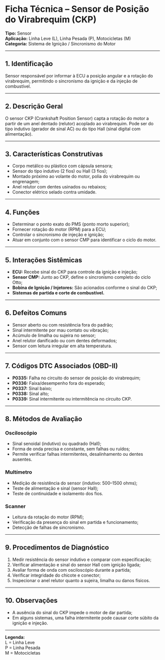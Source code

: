 # Ficha Técnica – Sensor de Posição do Virabrequim (CKP)

**Tipo:** Sensor  
**Aplicação:** Linha Leve (L), Linha Pesada (P), Motocicletas (M)  
**Categoria:** Sistema de Ignição / Sincronismo do Motor

---

## 1. Identificação
Sensor responsável por informar à ECU a posição angular e a rotação do virabrequim, permitindo o sincronismo da ignição e da injeção de combustível.

---

## 2. Descrição Geral
O sensor CKP (Crankshaft Position Sensor) capta a rotação do motor a partir de um anel dentado (relutor) acoplado ao virabrequim. Pode ser do tipo indutivo (gerador de sinal AC) ou do tipo Hall (sinal digital com alimentação).

---

## 3. Características Construtivas
- Corpo metálico ou plástico com cápsula sensora;
- Sensor do tipo indutivo (2 fios) ou Hall (3 fios);
- Montado próximo ao volante do motor, polia do virabrequim ou engrenagem;
- Anel relutor com dentes usinados ou rebaixos;
- Conector elétrico selado contra umidade.

---

## 4. Funções
- Determinar o ponto exato do PMS (ponto morto superior);
- Fornecer rotação do motor (RPM) para a ECU;
- Controlar o sincronismo de injeção e ignição;
- Atuar em conjunto com o sensor CMP para identificar o ciclo do motor.

---

## 5. Interações Sistêmicas
- **ECU:** Recebe sinal do CKP para controle da ignição e injeção;
- **Sensor CMP:** Junto ao CKP, define o sincronismo completo do ciclo Otto;
- **Bobina de Ignição / Injetores:** São acionados conforme o sinal do CKP;
- **Sistemas de partida e corte de combustível.**

---

## 6. Defeitos Comuns
- Sensor aberto ou com resistência fora do padrão;
- Sinal intermitente por mau contato ou vibração;
- Acúmulo de limalha ou sujeira no sensor;
- Anel relutor danificado ou com dentes deformados;
- Sensor com leitura irregular em alta temperatura.

---

## 7. Códigos DTC Associados (OBD-II)
- **P0335:** Falha no circuito do sensor de posição do virabrequim;
- **P0336:** Faixa/desempenho fora do esperado;
- **P0337:** Sinal baixo;
- **P0338:** Sinal alto;
- **P0339:** Sinal intermitente ou intermitência no circuito CKP.

---

## 8. Métodos de Avaliação

### Osciloscópio
- Sinal senoidal (indutivo) ou quadrado (Hall);
- Forma de onda precisa e constante, sem falhas ou ruídos;
- Permite verificar falhas intermitentes, desalinhamento ou dentes ausentes.

### Multímetro
- Medição de resistência do sensor (indutivo: 500–1500 ohms);
- Teste de alimentação e sinal (sensor Hall);
- Teste de continuidade e isolamento dos fios.

### Scanner
- Leitura da rotação do motor (RPM);
- Verificação da presença do sinal em partida e funcionamento;
- Detecção de falhas de sincronismo.

---

## 9. Procedimentos de Diagnóstico
1. Medir resistência do sensor indutivo e comparar com especificação;
2. Verificar alimentação e sinal do sensor Hall com ignição ligada;
3. Avaliar forma de onda com osciloscópio durante a partida;
4. Verificar integridade do chicote e conector;
5. Inspecionar o anel relutor quanto a sujeira, limalha ou danos físicos.

---

## 10. Observações
- A ausência do sinal do CKP impede o motor de dar partida;
- Em alguns sistemas, uma falha intermitente pode causar corte súbito da ignição e injeção.

---

**Legenda:**  
L = Linha Leve  
P = Linha Pesada  
M = Motocicletas

